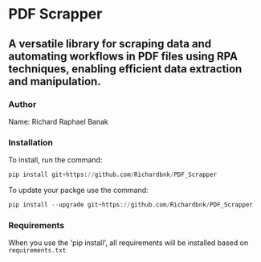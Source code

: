 # PDF Scrapper

## A versatile library for scraping data and automating workflows in PDF files using RPA techniques, enabling efficient data extraction and manipulation.

### Author

Name: Richard Raphael Banak

### Installation

To install, run the command:

```python
pip install git+https://github.com/Richardbnk/PDF_Scrapper
```

To update your packge use the command:

```python
pip install --upgrade git+https://github.com/Richardbnk/PDF_Scrapper
```

### Requirements

When you use the 'pip install', all requirements will be installed based on `requirements.txt`
